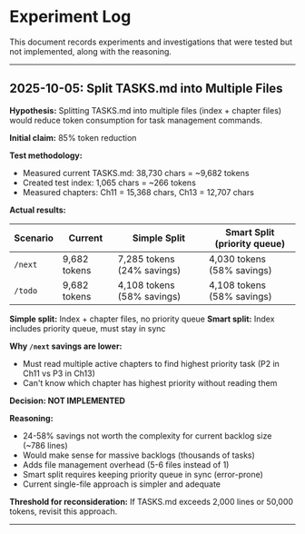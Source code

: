 # Experiment Log

This document records experiments and investigations that were tested but not implemented, along with the reasoning.

---

## 2025-10-05: Split TASKS.md into Multiple Files

**Hypothesis:** Splitting TASKS.md into multiple files (index + chapter files) would reduce token consumption for task management commands.

**Initial claim:** 85% token reduction

**Test methodology:**
- Measured current TASKS.md: 38,730 chars = ~9,682 tokens
- Created test index: 1,065 chars = ~266 tokens
- Measured chapters: Ch11 = 15,368 chars, Ch13 = 12,707 chars

**Actual results:**

| Scenario | Current | Simple Split | Smart Split (priority queue) |
|----------|---------|--------------|------------------------------|
| `/next` | 9,682 tokens | 7,285 tokens (24% savings) | 4,030 tokens (58% savings) |
| `/todo` | 9,682 tokens | 4,108 tokens (58% savings) | 4,108 tokens (58% savings) |

**Simple split:** Index + chapter files, no priority queue
**Smart split:** Index includes priority queue, must stay in sync

**Why `/next` savings are lower:**
- Must read multiple active chapters to find highest priority task (P2 in Ch11 vs P3 in Ch13)
- Can't know which chapter has highest priority without reading them

**Decision: NOT IMPLEMENTED**

**Reasoning:**
- 24-58% savings not worth the complexity for current backlog size (~786 lines)
- Would make sense for massive backlogs (thousands of tasks)
- Adds file management overhead (5-6 files instead of 1)
- Smart split requires keeping priority queue in sync (error-prone)
- Current single-file approach is simpler and adequate

**Threshold for reconsideration:** If TASKS.md exceeds 2,000 lines or 50,000 tokens, revisit this approach.

---

